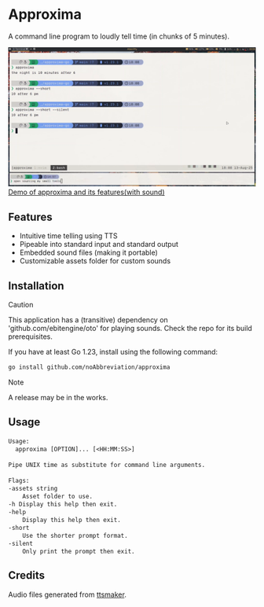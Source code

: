 # Approxima

A command line program to loudly tell time (in chunks of 5 minutes).

![Screenshot of approxima's core functionality](./docs/approxima-demo-screenshot.png)
[Demo of approxima and its features(with sound)](https://github.com/user-attachments/assets/90327ef6-41ab-4d21-b61c-ac108ab9288d)

## Features

- Intuitive time telling using TTS
- Pipeable into standard input and standard output
- Embedded sound files (making it portable)
- Customizable assets folder for custom sounds

## Installation

> [!CAUTION]
> This application has a (transitive) dependency on 'github.com/ebitengine/oto' for playing sounds.
> Check the repo for its build prerequisites.

If you have at least Go 1.23, install using the following command:

```bash
go install github.com/noAbbreviation/approxima
```

> [!NOTE]
> A release may be in the works.

## Usage

```
Usage:
  approxima [OPTION]... [<HH:MM:SS>]

Pipe UNIX time as substitute for command line arguments.

Flags:
-assets string
    Asset folder to use.
-h Display this help then exit.
-help
    Display this help then exit.
-short
    Use the shorter prompt format.
-silent
    Only print the prompt then exit.
```

## Credits

Audio files generated from [ttsmaker](https://ttsmaker.com/).
